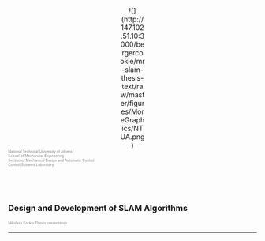 <center><div style="width:10%">
![](http://147.102.51.10:3000/bergercookie/mr-slam-thesis-text/raw/master/figures/MoreGraphics/NTUA.png)
</div></center>

<div style="color:gray; font-size:0.5em; height:3em;">
National Technical University of Athens<br>
School of Mechanical Engineering<br>
Section of Mechanical Design and Automatic Control<br>
Control Systems Laboratory<br>
</div>

<br><br><br>


### Design and Development of SLAM Algorithms

<span style="color:gray; font-size:0.8em; font-size: 0.5em">
Nikolaos Koukis
Thesis presentation
</span>


<!-- Add a date -->


---


